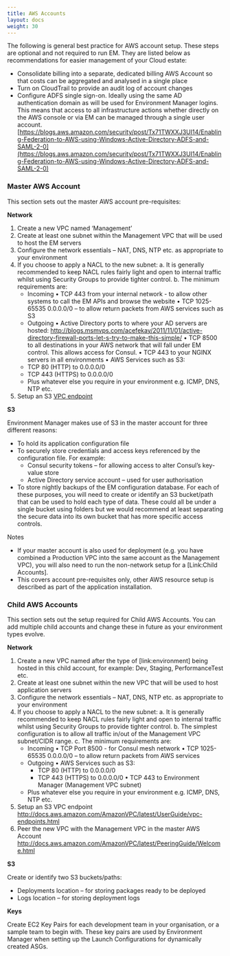 ```yaml
---
title: AWS Accounts
layout: docs
weight: 30
---
```


The following is general best practice for AWS account setup. These steps are optional and not required to run EM. They are listed below as recommendations for easier management of your Cloud estate:

-	Consolidate billing into a separate, dedicated billing AWS Account so that costs can be aggregated and analysed in a single place
-	Turn on CloudTrail to provide an audit log of account changes
-	Configure ADFS single sign-on. Ideally using the same AD authentication domain as will be used for Environment Manager logins. This means that access to all infrastructure actions whether directly on the AWS console or via EM can be managed through a single user account. [https://blogs.aws.amazon.com/security/post/Tx71TWXXJ3UI14/Enabling-Federation-to-AWS-using-Windows-Active-Directory-ADFS-and-SAML-2-0](https://blogs.aws.amazon.com/security/post/Tx71TWXXJ3UI14/Enabling-Federation-to-AWS-using-Windows-Active-Directory-ADFS-and-SAML-2-0)

### Master AWS Account

This section sets out the master AWS account pre-requisites:

**Network**

1.	Create a new VPC named ‘Management’
2.	Create at least one subnet within the Management VPC that will be used to host the EM servers
3.	Configure the network essentials – NAT, DNS, NTP etc. as appropriate to your environment
4.	If you choose to apply a NACL to the new subnet:
    a.	It is generally recommended to keep NACL rules fairly light and open to internal traffic whilst using Security Groups to provide tighter control.
    b.	The minimum requirements are:
      -	Incoming
        •	TCP 443 from your internal network - to allow other systems to call the EM APIs and browse the website
        •	TCP 1025-65535 0.0.0.0/0 – to allow return packets from AWS services such as S3
      -	Outgoing
        •	Active Directory ports to where your AD servers are hosted: http://blogs.msmvps.com/acefekay/2011/11/01/active-directory-firewall-ports-let-s-try-to-make-this-simple/
        •	TCP 8500 to all destinations in your AWS network that will fall under EM control. This allows access for Consul.
        •	TCP 443 to your NGINX servers in all environments
        •	AWS Services such as S3:
      -	TCP 80 (HTTP) to 0.0.0.0/0
      -	TCP 443 (HTTPS) to 0.0.0.0/0
      -	Plus whatever else you require in your environment e.g. ICMP, DNS, NTP etc.
5.	Setup an S3 [VPC endpoint](http://docs.aws.amazon.com/AmazonVPC/latest/UserGuide/vpc-endpoints.html)

**S3**

Environment Manager makes use of S3 in the master account for three different reasons:
-	To hold its application configuration file
-	To securely store credentials and access keys referenced by the configuration file. For example:
    -	Consul security tokens – for allowing access to alter Consul’s key-value store
    -	Active Directory service account – used for user authorisation
-	To store nightly backups of the EM configuration database. For each of these purposes, you will need to create or identify an S3 bucket/path that can be used to hold each type of data. These could all be under a single bucket using folders but we would recommend at least separating the secure data into its own bucket that has more specific access controls.

Notes

-	If your master account is also used for deployment (e.g. you have combined a Production VPC into the same account as the Management VPC), you will also need to run the non-network setup for a [Link:Child Accounts].
-	This covers account pre-requisites only, other AWS resource setup is described as part of the application installation.

### Child AWS Accounts

This section sets out the setup required for Child AWS Accounts. You can add multiple child accounts and change these in future as your environment types evolve.

**Network**

1.	Create a new VPC named after the type of [link:environment] being hosted in this child account, for example: Dev, Staging, PerformanceTest etc.
2.	Create at least one subnet within the new VPC that will be used to host application servers
3.	Configure the network essentials – NAT, DNS, NTP etc. as appropriate to your environment
4.	If you choose to apply a NACL to the new subnet:
  a.	It is generally recommended to keep NACL rules fairly light and open to internal traffic whilst using Security Groups to provide tighter control.
  b.	The simplest configuration is to allow all traffic in/out of the Management VPC subnet/CIDR range.
  c.	The minimum requirements are:
    -	Incoming
      •	TCP Port 8500 - for Consul mesh network
      •	TCP 1025-65535 0.0.0.0/0 – to allow return packets from AWS services
    -	Outgoing
      •	AWS Services such as S3:
        -	TCP 80 (HTTP) to 0.0.0.0/0
        -	TCP 443 (HTTPS) to 0.0.0.0/0
      •	TCP 443 to Environment Manager (Management VPC subnet)
    -	Plus whatever else you require in your environment e.g. ICMP, DNS, NTP etc.
5.	Setup an S3 VPC endpoint http://docs.aws.amazon.com/AmazonVPC/latest/UserGuide/vpc-endpoints.html
6.	Peer the new VPC with the Management VPC in the master AWS Account http://docs.aws.amazon.com/AmazonVPC/latest/PeeringGuide/Welcome.html

**S3**

Create or identify two S3 buckets/paths:
-	Deployments location – for storing packages ready to be deployed 
-	Logs location – for storing deployment logs

**Keys**

Create EC2 Key Pairs for each development team in your organisation, or a sample team to begin with. These key pairs are used by Environment Manager when setting up the Launch Configurations for dynamically created ASGs.
